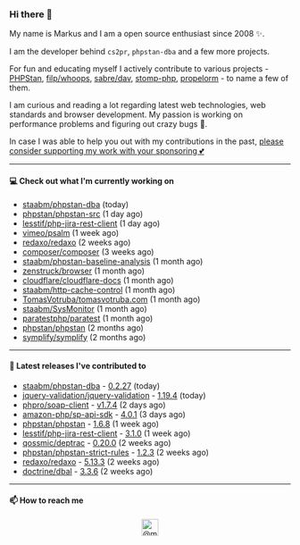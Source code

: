 ### Hi there 👋



My name is Markus and I am a open source enthusiast since 2008 ✨.

I am the developer behind `cs2pr`, `phpstan-dba` and a few more projects.

For fun and educating myself I actively contribute to various projects - [PHPStan](https://github.com/phpstan/phpstan-src), [filp/whoops](https://github.com/filp/whoops), [sabre/dav](https://github.com/sabre-io/dav), [stomp-php](https://github.com/stomp-php/stomp-php), [propelorm](https://github.com/propelorm) - to name a few of them.

I am curious and reading a lot regarding latest web technologies, web standards and browser development. My passion is working on performance problems and figuring out crazy bugs 🐜.

In case I was able to help you out with my contributions in the past, [please consider supporting my work with your sponsoring 💕](https://github.com/sponsors/staabm)


---

#### 💻 Check out what I'm currently working on

- [staabm/phpstan-dba](https://github.com/staabm/phpstan-dba) (today)
- [phpstan/phpstan-src](https://github.com/phpstan/phpstan-src) (1 day ago)
- [lesstif/php-jira-rest-client](https://github.com/lesstif/php-jira-rest-client) (1 day ago)
- [vimeo/psalm](https://github.com/vimeo/psalm) (1 week ago)
- [redaxo/redaxo](https://github.com/redaxo/redaxo) (2 weeks ago)
- [composer/composer](https://github.com/composer/composer) (3 weeks ago)
- [staabm/phpstan-baseline-analysis](https://github.com/staabm/phpstan-baseline-analysis) (1 month ago)
- [zenstruck/browser](https://github.com/zenstruck/browser) (1 month ago)
- [cloudflare/cloudflare-docs](https://github.com/cloudflare/cloudflare-docs) (1 month ago)
- [staabm/http-cache-control](https://github.com/staabm/http-cache-control) (1 month ago)
- [TomasVotruba/tomasvotruba.com](https://github.com/TomasVotruba/tomasvotruba.com) (1 month ago)
- [staabm/SysMonitor](https://github.com/staabm/SysMonitor) (1 month ago)
- [paratestphp/paratest](https://github.com/paratestphp/paratest) (1 month ago)
- [phpstan/phpstan](https://github.com/phpstan/phpstan) (2 months ago)
- [symplify/symplify](https://github.com/symplify/symplify) (2 months ago)

---

#### 🔭 Latest releases I've contributed to

- [staabm/phpstan-dba](https://github.com/staabm/phpstan-dba) - [0.2.27](https://github.com/staabm/phpstan-dba/releases/tag/0.2.27) (today)
- [jquery-validation/jquery-validation](https://github.com/jquery-validation/jquery-validation) - [1.19.4](https://github.com/jquery-validation/jquery-validation/releases/tag/1.19.4) (today)
- [phpro/soap-client](https://github.com/phpro/soap-client) - [v1.7.4](https://github.com/phpro/soap-client/releases/tag/v1.7.4) (2 days ago)
- [amazon-php/sp-api-sdk](https://github.com/amazon-php/sp-api-sdk) - [4.0.1](https://github.com/amazon-php/sp-api-sdk/releases/tag/4.0.1) (3 days ago)
- [phpstan/phpstan](https://github.com/phpstan/phpstan) - [1.6.8](https://github.com/phpstan/phpstan/releases/tag/1.6.8) (1 week ago)
- [lesstif/php-jira-rest-client](https://github.com/lesstif/php-jira-rest-client) - [3.1.0](https://github.com/lesstif/php-jira-rest-client/releases/tag/3.1.0) (1 week ago)
- [qossmic/deptrac](https://github.com/qossmic/deptrac) - [0.20.0](https://github.com/qossmic/deptrac/releases/tag/0.20.0) (2 weeks ago)
- [phpstan/phpstan-strict-rules](https://github.com/phpstan/phpstan-strict-rules) - [1.2.3](https://github.com/phpstan/phpstan-strict-rules/releases/tag/1.2.3) (2 weeks ago)
- [redaxo/redaxo](https://github.com/redaxo/redaxo) - [5.13.3](https://github.com/redaxo/redaxo/releases/tag/5.13.3) (2 weeks ago)
- [doctrine/dbal](https://github.com/doctrine/dbal) - [3.3.6](https://github.com/doctrine/dbal/releases/tag/3.3.6) (2 weeks ago)

---

#### 📫 How to reach me

<p align="center">
<a href="https://twitter.com/@markusstaab" target="blank"><img align="center" src="https://cdn.jsdelivr.net/npm/simple-icons@3.0.1/icons/twitter.svg" alt="@markusstaab" height="30" width="30" /></a>
</p>
